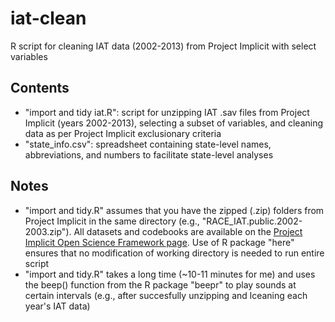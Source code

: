 # iat-clean
R script for cleaning IAT data (2002-2013) from Project Implicit with select variables

## Contents
* "import and tidy iat.R": script for unzipping IAT .sav files from Project Implicit (years 2002-2013), selecting a subset of variables, and cleaning data as per Project Implicit exclusionary criteria
* "state_info.csv": spreadsheet containing state-level names, abbreviations, and numbers to facilitate state-level analyses

## Notes
* "import and tidy.R" assumes that you have the zipped (.zip) folders from Project Implicit in the same directory (e.g., "RACE_IAT.public.2002-2003.zip"). All datasets and codebooks are available on the [Project Implicit Open Science Framework page](https://osf.io/gwofk/). Use of R package "here" ensures that no modification of working directory is needed to run entire script
* "import and tidy.R" takes a long time (~10-11 minutes for me) and uses the beep() function from the R package "beepr" to play sounds at certain intervals (e.g., after succesfully unzipping and lceaning each year's IAT data)
